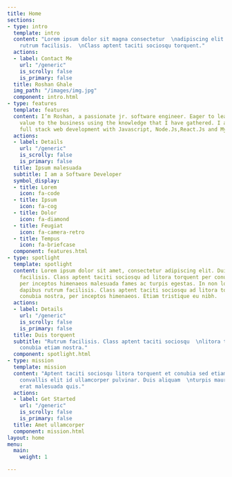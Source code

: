 ```yaml
---
title: Home
sections:
- type: intro
  template: intro
  content: "Lorem ipsum dolor sit magna consectetur  \nadipiscing elit. Duis dapibus
    rutrum facilisis.  \nClass aptent taciti sociosqu torquent."
  actions:
  - label: Contact Me
    url: "/generic"
    is_scrolly: false
    is_primary: false
  title: Roshan Ghale
  img_path: "/images/img.jpg"
  component: intro.html
- type: features
  template: features
  content: I’m Roshan, a passionate jr. software engineer. Eager to learn and add
    value to the business using the knowledge that I have gathered. I am skilled in
    full stack web development with Javascript, Node.Js,React.Js and MySQL.
  actions:
  - label: Details
    url: "/generic"
    is_scrolly: false
    is_primary: false
  title: Ipsum malesuada
  subtitle: I am a Software Developer
  symbol_display:
  - title: Lorem
    icon: fa-code
  - title: Ipsum
    icon: fa-cog
  - title: Dolor
    icon: fa-diamond
  - title: Feugiat
    icon: fa-camera-retro
  - title: Tempus
    icon: fa-briefcase
  component: features.html
- type: spotlight
  template: spotlight
  content: Lorem ipsum dolor sit amet, consectetur adipiscing elit. Duis dapibus rutrum
    facilisis. Class aptent taciti sociosqu ad litora torquent per conubia nostra,
    per inceptos himenaeos malesuada fames ac turpis egestas. In non lorem amet. Duis
    dapibus rutrum facilisis. Class aptent taciti sociosqu ad litora torquent per
    conubia nostra, per inceptos himenaeos. Etiam tristique eu nibh.
  actions:
  - label: Details
    url: "/generic"
    is_scrolly: false
    is_primary: false
  title: Duis torquent
  subtitle: "Rutrum facilisis. Class aptent taciti sociosqu  \nlitora torquent et
    conubia etiam nostra."
  component: spotlight.html
- type: mission
  template: mission
  content: "Aptent taciti sociosqu litora torquent et conubia sed etiam.  \nPhasellus
    convallis elit id ullamcorper pulvinar. Duis aliquam  \nturpis mauris, ultricies
    erat malesuada quis."
  actions:
  - label: Get Started
    url: "/generic"
    is_scrolly: false
    is_primary: false
  title: Amet ullamcorper
  component: mission.html
layout: home
menu:
  main:
    weight: 1

---
```

